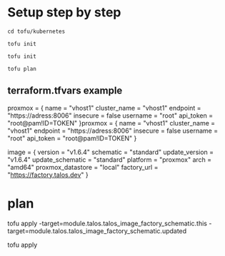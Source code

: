 # Setup step by step

```console
cd tofu/kubernetes
```

```console
tofu init
```

```console
tofu init
```

```console
tofu plan
```

## terraform.tfvars example
proxmox = {
  name         = "vhost1"
  cluster_name = "vhost1"
  endpoint     = "https://adress:8006"
  insecure     = false
  username     = "root"
  api_token    = "root@pam!ID=TOKEN"
}proxmox = {
  name         = "vhost1"
  cluster_name = "vhost1"
  endpoint     = "https://adress:8006"
  insecure     = false
  username     = "root"
  api_token    = "root@pam!ID=TOKEN"
}

image = {
  version           = "v1.6.4"
  schematic         = "standard"
  update_version    = "v1.6.4"
  update_schematic  = "standard"
  platform          = "proxmox"
  arch              = "amd64"
  proxmox_datastore = "local"
  factory_url       = "https://factory.talos.dev"
}

# plan


tofu apply -target=module.talos.talos_image_factory_schematic.this -target=module.talos.talos_image_factory_schematic.updated

tofu apply

